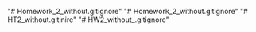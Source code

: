"# Homework_2_without.gitignore" 
"# Homework_2_without.gitignore" 
"# HT2_without.gitinire" 
"# HW2_without_.gitignore" 
